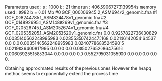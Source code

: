 Parameters used :
s : 1000 
k : 21 
time run : 406.59067273139954s
memory used : 9982 b = 0.01 Mb
#0 GCF_000006945.2_ASM694v2_genomic.fna
#1 GCF_008244785.1_ASM824478v1_genomic.fna
#2 GCF_014892695.1_ASM1489269v1_genomic.fna
#3 GCF_020526745.1_ASM2052674v1_genomic.fna
#4 GCF_020535205.1_ASM2053520v1_genomic.fna
0.0	0.9267822736030829	0.0035140562248995983	0.023553507424475168	0.02146142054164537
0.0	0.0	0.0035140562248995983	0.024077868852459015	0.0219836400817995
0.0	0.0	0.0	0.005027652086475616	0.00603925515853044
0.0	0.0	0.0	0.0	0.552795031055900
0.0	0.0	0.0	0.0	0.


Obtaining approximated results of the previous ones
However the heapq method seems to exponentially extend the process time